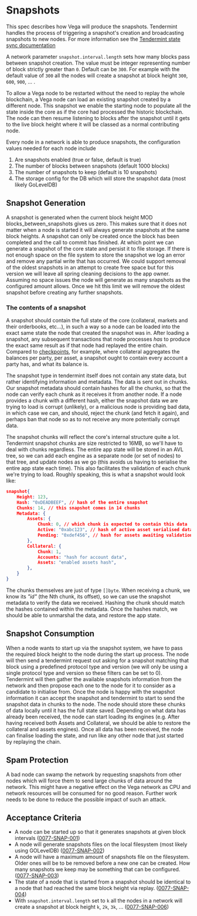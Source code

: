 # Snapshots

This spec describes how Vega will produce the snapshots. Tendermint handles the process of triggering a snapshot's creation and broadcasting snapshots to new nodes. For more information see the [Tendermint state sync documentation](https://docs.tendermint.com/master/spec/abci/apps.html#state-sync)

A network parameter `snapshot.interval.length` sets how many blocks pass between snapshot creation. The value must be integer representing number of block strictly greater than `0`. Default can be `300`. For example with the default value of `300` all the nodes will create a snapshot at block height `300`, `600`, `900`, ... .

To allow a Vega node to be restarted without the need to replay the whole blockchain, a Vega node can load an existing snapshot created by a different node. This snapshot we enable the starting node to populate all the state inside the core as if the core had processed the historic blockchain. The node can then resume listening to blocks after the snapshot until it gets to the live block height where it will be classed as a normal contributing node.

Every node in a network is able to produce snapshots, the configuration values needed for each node include

1. Are snapshots enabled (true or false, default is true)
1. The number of blocks between snapshots (default 1000 blocks)
1. The number of snapshots to keep (default is 10 snapshots)
1. The storage config for the DB which will store the snapshot data (most likely GoLevelDB)

## Snapshot Generation

A snapshot is generated when the current block height MOD blocks_between_snapshots gives us zero. This makes sure that it does not matter when a node is started it will always generate snapshots at the same block heights. A snapshot can only be created once the block has been completed and the call to commit has finished. At which point we can generate a snapshot of the core state and persist it to file storage. If there is not enough space on the file system to store the snapshot we log an error and remove any partial write that has occurred. We could support removal of the oldest snapshots in an attempt to create free space but for this version we will leave all spring cleaning decisions to the app owner. Assuming no space issues the node will generate as many snapshots as the configured amount allows. Once we hit this limit we will remove the oldest snapshot before creating any further snapshots.

### The contents of a snapshot

A snapshot should contain the full state of the core (collateral, markets and their orderbooks, etc...), in such a way so a node can be loaded into the exact same state the node that created the snapshot was in. After loading a snapshot, any subsequent transactions that node processes _has_ to produce the exact same result as if that node had replayed the entire chain. Compared to [checkpoints](https://github.com/vegaprotocol/specs/blob/master/protocol/0075-PLUP-protocol_upgrades.md#early-state-of-upgrading-the-vega-network), for example, where collateral aggregates the balances per party, per asset, a snapshot ought to contain every account a party has, and what its balance is.

The snapshot type in tendermint itself does not contain any state data, but rather identifying information and metadata. The data is sent out in chunks. Our snapshot metadata should contain hashes for all the chunks, so that the node can verify each chunk as it receives it from another node. If a node provides a chunk with a different hash, either the snapshot data we are trying to load is corrupt (unlikely), or a malicious node is providing bad data, in which case we can, and should, reject the chunk (and fetch it again), and perhaps ban that node so as to not receive any more potentially corrupt data.

The snapshot chunks will reflect the core's internal structure quite a lot. Tendermint snapshot chunks are size restricted to 16MB, so we'll have to deal with chunks regardless. The entire app state will be stored in an AVL tree, so we can add each engine as a separate node (or set of nodes) to that tree, and update nodes as we go (this avoids us having to serialise the entire app state each time). This also facilitates the validation of each chunk we're trying to load. Roughly speaking, this is what a snapshot would look like:

```json
snapshot{
    Height: 123,
    Hash: "0xDEADBEEF", // hash of the entire snapshot
    Chunks: 14, // this snapshot comes in 14 chunks
    Metadata: {
        Assets: {
            Chunk: 0, // which chunk is expected to contain this data
            Active: "0xabc123", // hash of active asset serialised data
            Pending: "0xdef456", // hash for assets awaiting validation
        },
        Collateral: {
            Chunk: 1,
            Accounts: "hash for account data",
            Assets: "enabled assets hash",
        },
    }
}
```

The chunks themselves are just of type `[]byte`. When receiving a chunk, we know its _"id"_ (the Nth chunk, its offset), so we can use the snapshot metadata to verify the data we received. Hashing the chunk should match the hashes contained within the metadata. Once the hashes match, we should be able to unmarshal the data, and restore the app state.

## Snapshot Consumption

When a node wants to start up via the snapshot system, we have to pass the required block height to the node during the start up process. The node will then send a tendermint request out asking for a snapshot matching that block using a predefined protocol type and version (we will only be using a single protocol type and version so these filters can be set to 0). Tendermint will then gather the available snapshots information from the network and then propose each one to the node for it to consider as a candidate to initialise from. Once the node is happy with the snapshot information it can accept the snapshot and tendermint to start to send the snapshot data in chunks to the node. The node should store these chunks of data locally until it has the full state saved. Depending on what data has already been received, the node can start loading its engines (e.g. After having received both Assets and Collateral, we should be able to restore the collateral and assets engines). Once all data has been received, the node can finalise loading the state, and run like any other node that just started by replaying the chain.

## Spam Protection

A bad node can swamp the network by requesting snapshots from other nodes which will force them to send large chunks of data around the network. This might have a negative effect on the Vega network as CPU and network resources will be consumed for no good reason. Further work needs to be done to reduce the possible impact of such an attack.

## Acceptance Criteria

- A node can be started up so that it generates snapshots at given block intervals (<a name="0077-SNAP-001" href="#0077-SNAP-001">0077-SNAP-001</a>)
- A node will generate snapshots files on the local filesystem (most likely using GOLevelDB) (<a name="0077-SNAP-002" href="#0077-SNAP-002">0077-SNAP-002</a>)
- A node will have a maximum amount of snapshots file on the filesystem. Older ones will be to be removed before a new one can be created. How many snapshots we keep may be something that can be configured. (<a name="0077-SNAP-003" href="#0077-SNAP-003">0077-SNAP-003</a>)
- The state of a node that is started from a snapshot should be identical to a node that had reached the same block height via replay. (<a name="0077-SNAP-004" href="#0077-SNAP-004">0077-SNAP-004</a>)
- With  `snapshot.interval.length` set to `k` all the nodes in a network will create a snapshot at block height `k`, `2k`, `3k`, ... (<a name="0077-SNAP-006" href="#0077-SNAP-006">0077-SNAP-006</a>)
